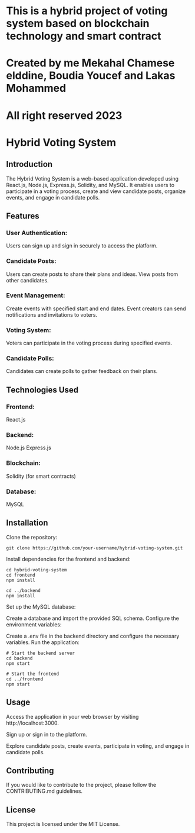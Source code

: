 # This is a hybrid project of voting system based on blockchain technology and smart contract

# Created by me Mekahal Chamese elddine, Boudia Youcef and Lakas Mohammed

# All right reserved 2023

# Hybrid Voting System

## Introduction

The Hybrid Voting System is a web-based application developed using React.js, Node.js, Express.js, Solidity, and MySQL. It enables users to participate in a voting process, create and view candidate posts, organize events, and engage in candidate polls.

## Features

### User Authentication:

Users can sign up and sign in securely to access the platform.

### Candidate Posts:

Users can create posts to share their plans and ideas.
View posts from other candidates.

### Event Management:

Create events with specified start and end dates.
Event creators can send notifications and invitations to voters.

### Voting System:

Voters can participate in the voting process during specified events.

### Candidate Polls:

Candidates can create polls to gather feedback on their plans.

## Technologies Used

### Frontend:

React.js

### Backend:

Node.js
Express.js

### Blockchain:

Solidity (for smart contracts)

### Database:

MySQL

## Installation

Clone the repository:

```
git clone https://github.com/your-username/hybrid-voting-system.git
```

Install dependencies for the frontend and backend:

```
cd hybrid-voting-system
cd frontend
npm install

cd ../backend
npm install
```

Set up the MySQL database:

Create a database and import the provided SQL schema.
Configure the environment variables:

Create a .env file in the backend directory and configure the necessary variables.
Run the application:

```
# Start the backend server
cd backend
npm start

# Start the frontend
cd ../frontend
npm start
```

## Usage

Access the application in your web browser by visiting http://localhost:3000.

Sign up or sign in to the platform.

Explore candidate posts, create events, participate in voting, and engage in candidate polls.

## Contributing

If you would like to contribute to the project, please follow the CONTRIBUTING.md guidelines.

## License

This project is licensed under the MIT License.
